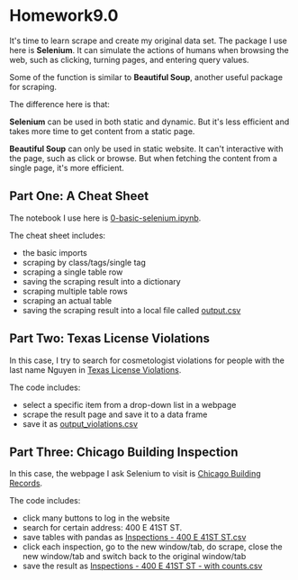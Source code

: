 # Homework9.0
 It's time to learn scrape and create my original data set. The package I use here is **Selenium**. It can simulate the actions of humans when browsing the web, such as clicking, turning pages, and entering query values. 

 Some of the function is similar to **Beautiful Soup**, another useful package for scraping. 

 The difference here is that:

 **Selenium** can be used in both static and dynamic. But it's less efficient and takes more time to get content from a static page.

 **Beautiful Soup** can only be used in static website. It can't interactive with the page, such as click or browse. But when fetching the content from a single page, it's more efficient.

## Part One: A Cheat Sheet

The notebook I use here is [0-basic-selenium.ipynb]().

The cheat sheet includes:
- the basic imports
- scraping by class/tags/single tag
- scraping a single table row
- saving the scraping result into a dictionary
- scraping multiple table rows
- scraping an actual table
- saving the scraping result into a local file called [output.csv]()

## Part Two: Texas License Violations

In this case, I try to search for cosmetologist violations for people with the last name Nguyen in [Texas License Violations](https://www.tdlr.texas.gov/cimsfo/fosearch.asp).

The code includes:
- select a specific item from a drop-down list in a webpage
- scrape the result page and save it to a data frame
- save it as [output_violations.csv]()


## Part Three: Chicago Building Inspection

In this case, the webpage I ask Selenium to visit is [Chicago Building Records](https://webapps1.chicago.gov/buildingrecords/).

The code includes:
- click many buttons to log in the website
- search for certain address: 400 E 41ST ST.
- save tables with pandas as [Inspections - 400 E 41ST ST.csv]()
- click each inspection, go to the new window/tab, do scrape, close the new window/tab and switch back to the original window/tab
- save the result as [Inspections - 400 E 41ST ST - with counts.csv]()

